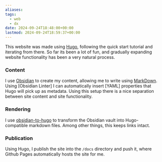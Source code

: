 ```yaml
---
aliases: 
tags:
  - web
  - dx
date: 2024-09-24T18:48:00+00:00
lastmod: 2024-09-24T18:59:37+00:00
---
```

This website was made using [Hugo](https://gohugo.io/), following the quick start tutorial and iterating from there. So far its been a lot of fun, and gradually expanding website functionality has been a very natural process.

### Content
I use [Obsidian](https://obsidian.md/) to create my content, allowing me to write using [MarkDown](https://en.wikipedia.org/wiki/Markdown). Using [Obsidian Linter] I can automatically insert [YAML] properties that Hugo will pick up as metadata.
Using this setup there is a nice separation between site content and site functionality.

### Rendering
I use [obsidian-to-hugo](https://github.com/devidw/obsidian-to-hugo) to transform the Obsidian vault into Hugo-compatible markdown files. Among other things, this keeps links intact.

### Publication
Using Hugo, I publish the site into the `/docs` directory and push it, where Github Pages automatically hosts the site for me. 

